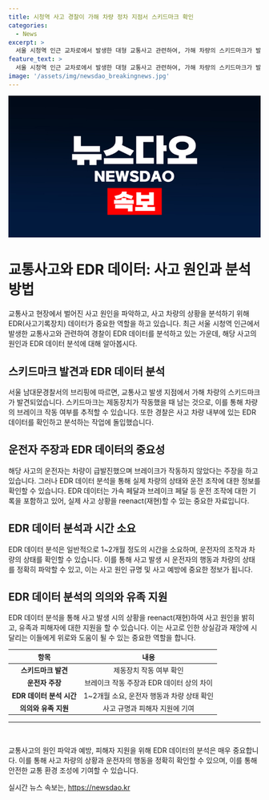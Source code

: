 ```yaml
---
title: 시청역 사고 경찰이 가해 차량 정차 지점서 스키드마크 확인
categories:
  - News
excerpt: >
  서울 시청역 인근 교차로에서 발생한 대형 교통사고 관련하여, 가해 차량의 스키드마크가 발견되었으며 운전자는 급발진 주장 중이다. 사고 차량은 보행자들과 다른 차량을 치고 9명이 사망, 7명이 다쳤다. 운전자의 건강 상태와 차량 내 블랙박스, EDR 등 자료를 조사 중이며, 국립과학수사연구원과 협력하여 사고 원인을 분석 중이다. 경찰은 유족과 피해자를 돕기 위해 노력 중이다. 
feature_text: >
  서울 시청역 인근 교차로에서 발생한 대형 교통사고 관련하여, 가해 차량의 스키드마크가 발견되었으며 운전자는 급발진 주장 중이다. 사고 차량은 보행자들과 다른 차량을 치고 9명이 사망, 7명이 다쳤다. 운전자의 건강 상태와 차량 내 블랙박스, EDR 등 자료를 조사 중이며, 국립과학수사연구원과 협력하여 사고 원인을 분석 중이다. 경찰은 유족과 피해자를 돕기 위해 노력 중이다. 
image: '/assets/img/newsdao_breakingnews.jpg'
---
```


<p><img src="/assets/img/newsdao_breakingnews.jpg" alt="pcversion 속보" /></p>

<h1>교통사고와 EDR 데이터: 사고 원인과 분석 방법</h1>

<p data-ke-size="size16">교통사고 현장에서 벌어진 사고 원인을 파악하고, 사고 차량의 상황을 분석하기 위해 EDR(사고기록장치) 데이터가 중요한 역할을 하고 있습니다. 최근 서울 시청역 인근에서 발생한 교통사고와 관련하여 경찰이 EDR 데이터를 분석하고 있는 가운데, 해당 사고의 원인과 EDR 데이터 분석에 대해 알아봅시다.</p>

<h2 data-ke-size="size26">스키드마크 발견과 EDR 데이터 분석</h2>

<p data-ke-size="size16">서울 남대문경찰서의 브리핑에 따르면, 교통사고 발생 지점에서 가해 차량의 스키드마크가 발견되었습니다. 스키드마크는 제동장치가 작동했을 때 남는 것으로, 이를 통해 차량의 브레이크 작동 여부를 추적할 수 있습니다. 또한 경찰은 사고 차량 내부에 있는 EDR 데이터를 확인하고 분석하는 작업에 돌입했습니다.</p>

<h2 data-ke-size="size26">운전자 주장과 EDR 데이터의 중요성</h2>

<p data-ke-size="size16">해당 사고의 운전자는 차량이 급발진했으며 브레이크가 작동하지 않았다는 주장을 하고 있습니다. 그러나 EDR 데이터 분석을 통해 실제 차량의 상태와 운전 조작에 대한 정보를 확인할 수 있습니다. EDR 데이터는 가속 페달과 브레이크 페달 등 운전 조작에 대한 기록을 포함하고 있어, 실제 사고 상황을 reenact(재현)할 수 있는 중요한 자료입니다.</p>

<h2 data-ke-size="size26">EDR 데이터 분석과 시간 소요</h2>

<p data-ke-size="size16">EDR 데이터 분석은 일반적으로 1~2개월 정도의 시간을 소요하며, 운전자의 조작과 차량의 상태를 확인할 수 있습니다. 이를 통해 사고 발생 시 운전자의 행동과 차량의 상태를 정확히 파악할 수 있고, 이는 사고 원인 규명 및 사고 예방에 중요한 정보가 됩니다.</p>

<h2 data-ke-size="size26">EDR 데이터 분석의 의의와 유족 지원</h2>

<p data-ke-size="size16">EDR 데이터 분석을 통해 사고 발생 시의 상황을 reenact(재현)하여 사고 원인을 밝히고, 유족과 피해자에 대한 지원을 할 수 있습니다. 이는 사고로 인한 상실감과 재앙에 시달리는 이들에게 위로와 도움이 될 수 있는 중요한 역할을 합니다.</p>

<table>
    <thead>
        <tr>
            <th style="text-align: center;">항목</th>
            <th style="text-align: center;">내용</th>
        </tr>
    </thead>
    <tbody>
        <tr>
            <td style="text-align: center; height: 17px;"><b>스키드마크 발견</b></td>
            <td style="text-align: center;">제동장치 작동 여부 확인</td>
        </tr>
        <tr>
            <td style="text-align: center; height: 17px;"><b>운전자 주장</b></td>
            <td style="text-align: center;">브레이크 작동 주장과 EDR 데이터 상의 차이</td>
        </tr>
        <tr>
            <td style="text-align: center; height: 17px;"><b>EDR 데이터 분석 시간</b></td>
            <td style="text-align: center;">1~2개월 소요, 운전자 행동과 차량 상태 확인</td>
        </tr>
        <tr>
            <td style="text-align: center; height: 17px;"><b>의의와 유족 지원</b></td>
            <td style="text-align: center;">사고 규명과 피해자 지원에 기여</td>
        </tr>
    </tbody>
</table>

<hr>

<p data-ke-size="size16">&nbsp;</p>

<p data-ke-size="size16">교통사고의 원인 파악과 예방, 피해자 지원을 위해 EDR 데이터의 분석은 매우 중요합니다. 이를 통해 사고 차량의 상황과 운전자의 행동을 정확히 확인할 수 있으며, 이를 통해 안전한 교통 환경 조성에 기여할 수 있습니다.</p>
실시간 뉴스 속보는, <a href="https://newsdao.kr" rel="dofollow">https://newsdao.kr</a>


